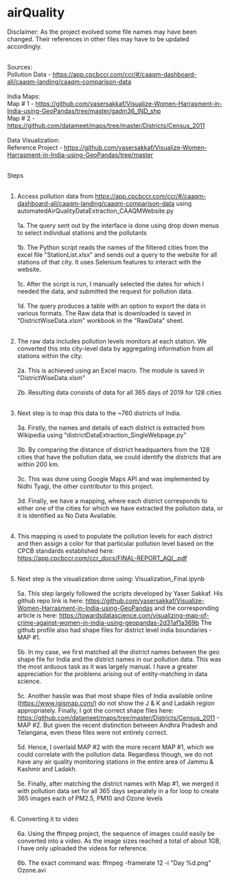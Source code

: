 # airQuality

Disclaimer: As the project evolved some file names may have been changed. Their references in other files may have to be updated accordingly.<br /><br />

Sources:<br />
Pollution Data - https://app.cpcbccr.com/ccr/#/caaqm-dashboard-all/caaqm-landing/caaqm-comparison-data <br /><br />
India Maps:<br />
Map # 1 - https://github.com/yasersakkaf/Visualize-Women-Harrasment-in-India-using-GeoPandas/tree/master/gadm36_IND_shp<br />
Map # 2 - https://github.com/datameet/maps/tree/master/Districts/Census_2011<br /><br />
Data Visualization:<br />
Reference Project - https://github.com/yasersakkaf/Visualize-Women-Harrasment-in-India-using-GeoPandas/tree/master<br /><br />

Steps<br /><br />

1. Access pollution data from https://app.cpcbccr.com/ccr/#/caaqm-dashboard-all/caaqm-landing/caaqm-comparison-data using automatedAirQualityDataExtraction_CAAQMWebsite.py <br /><br />
	1a. The query sent out by the interface is done using drop down menus to select individual stations and the pollutants <br /><br />
	1b. The Python script reads the names of the filtered cities from the excel file "StationList.xlsx" and sends out a query to the website for all stations of that city. It uses Selenium features to interact with the website. <br /><br />
	1c. After the script is run, I manually selected the dates for which I needed the data, and submitted the request for pollution data. <br /><br />
	1d. The query produces a table with an option to export the data in various formats. The Raw data that is downloaded is saved in "DistrictWiseData.xlsm" workbook in the "RawData" sheet. <br /><br />

2. The raw data includes pollution levels monitors at each station. We converted this into city-level data by aggregating information from all stations within the city. <br /><br />
	2a. This is achieved using an Excel macro. The module is saved in "DistrictWiseData.xlsm" <br /><br />
	2b. Resulting data consists of data for all 365 days of 2019 for 128 cities <br /><br />

3. Next step is to map this data to the ~760 districts of India. <br /><br />
	3a. Firstly, the names and details of each district is extracted from Wikipedia using "districtDataExtraction_SingleWebpage.py" <br /><br />
	3b. By comparing the distance of district headquarters from the 128 cities that have the pollution data, we could identify the districts that are within 200 km. <br /><br />
	3c. This was done using Google Maps API and was implemented by Nidhi Tyagi, the other contributor to this project. <br /><br />
	3d. Finally, we have a mapping, where each district corresponds to either one of the cities for which we have extracted the pollution data, or it is identified as No Data Available. <br /><br />

4. This mapping is used to populate the pollution levels for each district and then assign a color for that particular pollution level based on the CPCB standards established here: https://app.cpcbccr.com/ccr_docs/FINAL-REPORT_AQI_.pdf <br /><br />

5. Next step is the visualization done using: Visualization_Final.ipynb <br /><br />
	5a. This step largely followed the scripts developed by Yaser Sakkaf. His github repo link is here: https://github.com/yasersakkaf/Visualize-Women-Harrasment-in-India-using-GeoPandas and the corresponding article is here: https://towardsdatascience.com/visualizing-map-of-crime-against-women-in-india-using-geopandas-2d31af1a369b
The github profile also had shape files for district level india boundaries - MAP #1. <br /><br />
	5b. In my case, we first matched all the district names between the geo shape file for India and the district names in our pollution data. This was the most arduous task as it was largely manual. I have a greater appreciation for the problems arising out of entity-matching in data science. <br /><br />
	5c. Another hassle was that most shape files of India available online (https://www.igismap.com/) do not show the J & K and Ladakh region appropriately. Finally, I got the correct shape files here: https://github.com/datameet/maps/tree/master/Districts/Census_2011 - MAP #2. But given the recent distinction between Andhra Pradesh and Telangana, even these files were not entirely correct. <br /><br />
	5d. Hence, I overlaid MAP #2 with the more recent MAP #1, which we could correlate with the pollution data. Regardless though, we do not have any air quality monitoring stations in the entire area of Jammu & Kashmir and Ladakh. <br /><br />
	5e. Finally, after matching the district names with Map #1, we merged it with pollution data set for all 365 days separately in a for loop to create 365 images each of PM2.5, PM10 and Ozone levels <br /><br />

6. Converting it to video <br /><br />
	6a. Using the ffmpeg project, the sequence of images could easily be converted into a video. As the image sizes reached a total of about 1GB, I have only uploaded the videos for reference. <br /><br />
	6b. The exact command was: ffmpeg -framerate 12 -i "Day %d.png" Ozone.avi 
